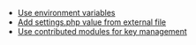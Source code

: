 * [Use environment variables](#env)
* [Add settings.php value from external file](#set)
* [Use contributed modules for key management](#mod)
